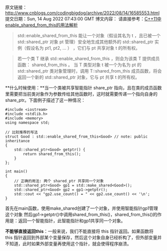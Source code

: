 原文链接：http://www.cnblogs.com/codingbigdog/archive/2022/08/14/16585553.html
提交日期：Sun, 14 Aug 2022 07:43:00 GMT
博文内容：
请直接参考：[C++11中enable_shared_from_this的用法解析](https://blog.csdn.net/breadheart/article/details/112451022)

> std::enable_shared_from_this 能让一个对象（假设其名为 t ，且已被一个 std::shared_ptr 对象 pt 管理）安全地生成其他额外的 std::shared_ptr 实例（假设名为 pt1, pt2, ... ） ，它们与 pt 共享对象 t 的所有权。
       
> 若一个类 T 继承 std::enable_shared_from_this<T> ，则会为该类 T 提供成员函数： shared_from_this 。 当 T 类型对象 t 被一个为名为 pt 的 std::shared_ptr<T> 类对象管理时，调用 T::shared_from_this 成员函数，将会返回一个新的 std::shared_ptr<T> 对象，它与 pt 共享 t 的所有权。







**什么时候使用：**当一个类被共享智能指针 share_ptr 指向，且在类的成员函数里需要把当前类对象作为参数传给其他函数时，这时就需要传递一个指向自身的 share_ptr。下面例子描述了这一种情况：



```
#include <iostream>
#include <stdlib.h>
#include <memory>
using namespace std;

// 比较推荐的写法
struct Good : std::enable_shared_from_this<Good> // note: public inheritance
{
    std::shared_ptr<Good> getptr() {
        return shared_from_this();
    }
};

int main()
{
    // 正确的用法: 两个 shared_ptr 共享同一个对象
    std::shared_ptr<Good> gp1 = std::make_shared<Good>();
    std::shared_ptr<Good> gp2 = gp1->getptr();
    std::cout << "gp2.use_count() = " << gp2.use_count() << '\n';
}
```
首先在main函数，使用make_shared创建了一个对象，并使用智能指针gp1管理这个对象
然后gp1->getptr()中调用shared_from_this()，shared_from_this()的作用是：返回一个智能指针，此智能指针和gp1共享同一个对象。

**不能够直接返回this**：一般来说，我们不能直接将 this 指针返回。如果函数将 this 指针返回到外部某个变量保存，然后这个对象自身已经析构了，但外部变量并不知道，此时如果外部变量再使用这个指针，就会使得程序崩溃。
